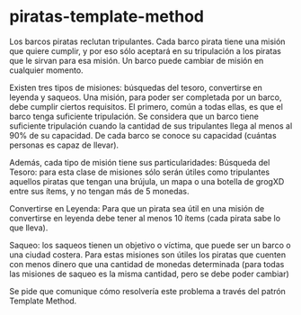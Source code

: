 piratas-template-method
=======================

Los barcos piratas reclutan tripulantes. Cada barco pirata tiene una misión que quiere cumplir, y por eso sólo aceptará en su tripulación a los piratas que le sirvan para esa misión. Un barco puede cambiar de misión en cualquier momento.
 
Existen tres tipos de misiones: búsquedas del tesoro, convertirse en leyenda y saqueos. 
Una misión, para poder ser completada por un barco, debe cumplir ciertos requisitos. El primero, común a todas ellas, es que el barco tenga suficiente tripulación. Se considera que un barco tiene suficiente tripulación cuando la cantidad de sus tripulantes llega al menos al 90% de su capacidad. De cada barco se conoce su capacidad (cuántas personas es capaz de llevar).

Además, cada tipo de misión tiene sus particularidades:
Búsqueda del Tesoro:  para esta clase de misiones sólo serán útiles como tripulantes aquellos piratas que tengan una brújula, un mapa o una botella de grogXD entre sus ítems, y no tengan más de 5 monedas.

Convertirse en Leyenda:   Para que un pirata sea útil en una misión de convertirse en leyenda debe tener al menos 10 ítems (cada pirata sabe lo que lleva).

Saqueo: los saqueos tienen un objetivo o víctima, que puede ser un barco o una ciudad costera. Para estas misiones son útiles los piratas que cuenten con menos dinero que una cantidad de monedas determinada (para todas las misiones de saqueo es la misma cantidad, pero se debe poder cambiar) 

Se pide que comunique cómo resolvería este problema a través del patrón Template Method.
